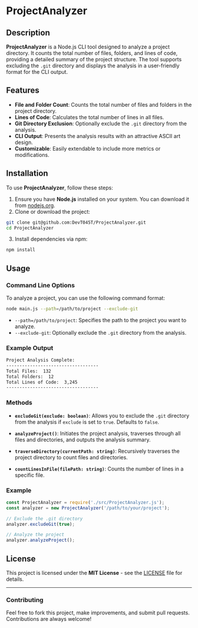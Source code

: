 # ProjectAnalyzer

## Description

**ProjectAnalyzer** is a Node.js CLI tool designed to analyze a project directory. It counts the total number of files, folders, and lines of code, providing a detailed summary of the project structure. The tool supports excluding the `.git` directory and displays the analysis in a user-friendly format for the CLI output.

## Features

- **File and Folder Count**: Counts the total number of files and folders in the project directory.
- **Lines of Code**: Calculates the total number of lines in all files.
- **Git Directory Exclusion**: Optionally exclude the `.git` directory from the analysis.
- **CLI Output**: Presents the analysis results with an attractive ASCII art design.
- **Customizable**: Easily extendable to include more metrics or modifications.

## Installation

To use **ProjectAnalyzer**, follow these steps:

1. Ensure you have **Node.js** installed on your system. You can download it from [nodejs.org](https://nodejs.org/).
2. Clone or download the project:
   
```bash
git clone git@github.com:DevT045T/ProjectAnalyzer.git
cd ProjectAnalyzer
```

3. Install dependencies via npm:

```bash
npm install
```

## Usage

### Command Line Options

To analyze a project, you can use the following command format:

```bash
node main.js --path=/path/to/project --exclude-git
```

- `--path=/path/to/project`: Specifies the path to the project you want to analyze.
- `--exclude-git`: Optionally exclude the `.git` directory from the analysis.

### Example Output

```bash
Project Analysis Complete:
-----------------------------------
Total Files:  132
Total Folders:  12
Total Lines of Code:  3,245
-----------------------------------
```

### Methods

- **`excludeGit(exclude: boolean)`**: Allows you to exclude the `.git` directory from the analysis if `exclude` is set to `true`. Defaults to `false`.

- **`analyzeProject()`**: Initiates the project analysis, traverses through all files and directories, and outputs the analysis summary.

- **`traverseDirectory(currentPath: string)`**: Recursively traverses the project directory to count files and directories.

- **`countLinesInFile(filePath: string)`**: Counts the number of lines in a specific file.

### Example

```js
const ProjectAnalyzer = require('./src/ProjectAnalyzer.js');
const analyzer = new ProjectAnalyzer('/path/to/your/project');

// Exclude the .git directory
analyzer.excludeGit(true);

// Analyze the project
analyzer.analyzeProject();
```

## License

This project is licensed under the **MIT License** - see the [LICENSE](LICENSE) file for details.

---

### Contributing

Feel free to fork this project, make improvements, and submit pull requests. Contributions are always welcome!
